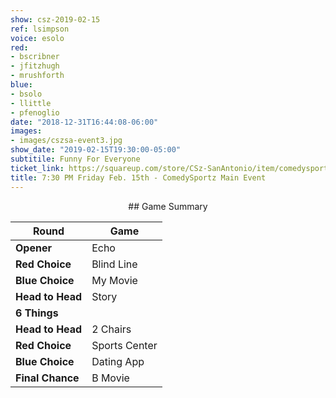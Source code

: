 ```yaml
---
show: csz-2019-02-15
ref: lsimpson
voice: esolo
red:
- bscribner
- jfitzhugh
- mrushforth
blue:
- bsolo
- llittle
- pfenoglio
date: "2018-12-31T16:44:08-06:00"
images:
- images/cszsa-event3.jpg
show_date: "2019-02-15T19:30:00-05:00"
subtitile: Funny For Everyone
ticket_link: https://squareup.com/store/CSz-SanAntonio/item/comedysportz-friday-night-25
title: 7:30 PM Friday Feb. 15th - ComedySportz Main Event
---
```



<center>
## Game Summary

| **Round** | **Game** |
|--------------|------|
| **Opener**       |Echo|
| **Red Choice**   |Blind Line|
| **Blue Choice**  |My Movie   |
| **Head to Head** |Story     |
| **6 Things**     |      |
| **Head to Head** |2 Chairs      |
| **Red Choice**   |Sports Center   |
| **Blue Choice**  |Dating App    |
| **Final Chance** |B Movie     |


</center>
